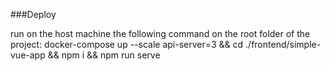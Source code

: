 ###Deploy

run on the host machine the following command on the root folder of the project:
docker-compose up --scale api-server=3 && cd ./frontend/simple-vue-app && npm i && npm run serve

